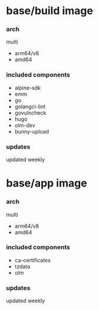 # base/build image

### arch

multi

* arm64/v8
* amd64

### included components

* alpine-sdk
* emm
* go
* golangci-lint
* govulncheck
* hugo
* olm-dev
* bunny-upload

### updates

updated weekly

# base/app image

### arch

multi

* arm64/v8
* amd64

### included components

* ca-certificates
* tzdata
* olm

### updates

updated weekly

